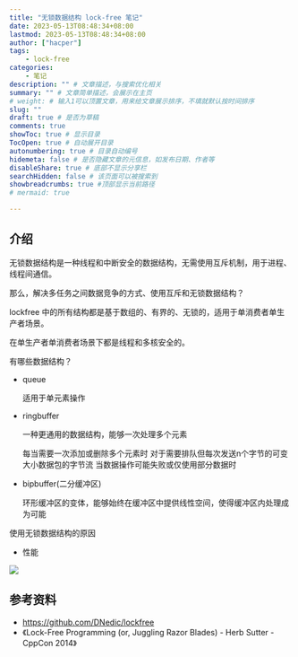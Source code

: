 ```yaml
---
title: "无锁数据结构 lock-free 笔记"
date: 2023-05-13T08:48:34+08:00
lastmod: 2023-05-13T08:48:34+08:00
author: ["hacper"]
tags:
    - lock-free
categories:
    - 笔记
description: "" # 文章描述，与搜索优化相关
summary: "" # 文章简单描述，会展示在主页
# weight: # 输入1可以顶置文章，用来给文章展示排序，不填就默认按时间排序
slug: ""
draft: true # 是否为草稿
comments: true
showToc: true # 显示目录
TocOpen: true # 自动展开目录
autonumbering: true # 目录自动编号
hidemeta: false # 是否隐藏文章的元信息，如发布日期、作者等
disableShare: true # 底部不显示分享栏
searchHidden: false # 该页面可以被搜索到
showbreadcrumbs: true #顶部显示当前路径
# mermaid: true

---
```


## 介绍

无锁数据结构是一种线程和中断安全的数据结构，无需使用互斥机制，用于进程、线程间通信。

那么，解决多任务之间数据竞争的方式、使用互斥和无锁数据结构？

lockfree 中的所有结构都是基于数组的、有界的、无锁的，适用于单消费者单生产者场景。

在单生产者单消费者场景下都是线程和多核安全的。

有哪些数据结构？

- queue

  适用于单元素操作

- ringbuffer

  一种更通用的数据结构，能够一次处理多个元素

  每当需要一次添加或删除多个元素时
  对于需要排队但每次发送n个字节的可变大小数据包的字节流
  当数据操作可能失败或仅使用部分数据时

- bipbuffer(二分缓冲区)

  环形缓冲区的变体，能够始终在缓冲区中提供线性空间，使得缓冲区内处理成为可能

使用无锁数据结构的原因

- 性能

![](https://cdn.staticaly.com/gh/hacperme/picx_hosting@master/20210507/image-20230513094637948.20qv3ct73slc.webp)

## 参考资料

- https://github.com/DNedic/lockfree
- 《Lock-Free Programming (or, Juggling Razor Blades) - Herb Sutter - CppCon 2014》